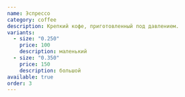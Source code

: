 ```yaml
---
name: Эспрессо
category: coffee
description: Крепкий кофе, приготовленный под давлением.
variants:
  - size: "0.250"
    price: 100
    description: маленький
  - size: "0.350"
    price: 150
    description: большой
available: true
order: 3
---
```

